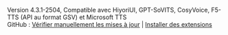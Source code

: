 Version 4.3.1-2504, Compatible avec HiyoriUI, GPT-SoVITS, CosyVoice, F5-TTS (API au format GSV) et Microsoft TTS<br>
GitHub : [Vérifier manuellement les mises à jour](https://github.com/YYuX-1145/Srt-AI-Voice-Assistant) | [Installer des extensions](https://github.com/YYuX-1145/Srt-AI-Voice-Assistant/tree/main/tools)